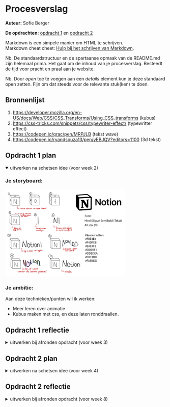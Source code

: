 # Procesverslag
**Auteur:** Sofie Berger

**De opdrachten:** [opdracht 1](opdracht1/index.html) en [opdracht 2](opdracht2/index.html)


Markdown is een simpele manier om HTML te schrijven.  
Markdown cheat cheet: [Hulp bij het schrijven van Markdown](https://github.com/adam-p/markdown-here/wiki/Markdown-Cheatsheet).

Nb. De standaardstructuur en de spartaanse opmaak van de README.md zijn helemaal prima. Het gaat om de inhoud van je procesverslag. Besteedt de tijd voor pracht en praal aan je website.

Nb. Door *open* toe te voegen aan een *details* element kun je deze standaard open zetten. Fijn om dat steeds voor de relevante stuk(ken) te doen.



## Bronnenlijst
  1. https://developer.mozilla.org/en-US/docs/Web/CSS/CSS_Transforms/Using_CSS_transforms (kubus)
  2. https://css-tricks.com/snippets/css/typewriter-effect/ (typewritter effect)
  3. https://codepen.io/qrac/pen/MRPJLB (tekst wave)
  4. https://codepen.io/ryandsouza13/pen/yEBJQV?editors=1100 (3d tekst)



## Opdracht 1 plan

<details open>
  <summary>uitwerken na schetsen idee (voor week 2)</summary>


  ### Je storyboard:
  <img src="readme-images/Storyboard.png" width="375px" alt="storyboard voor opdracht 1">


  ### Je ambitie: 
  Aan deze technieken/punten wil ik werken:
  - Meer leren over animatie
  - Kubus maken met css, en deze laten ronddraaiien.
 
</details>



## Opdracht 1 reflectie

<details>
  <summary>uitwerken bij afronden opdracht (voor week 3)</summary>


  ### Je uitkomst - karakteristiek screenshot(s):
  <img src="readme-images/hele-animatie.png" width="375px" alt="uitomst opdracht 1">


  ### Dit ging goed/Heb ik geleerd: 
  Korte omschrijving met plaatje(s)

  <img src="readme-images/kubus.png" width="375px" alt="top">  
  <img src="readme-images/tekst.png" width="375px" alt="top">

  De kubus vind ik goed gelukt, en deze animeert ook heel mooi. In het echte Notion logo staat de kubus schijn en is de zijkant zwart, maar dat gaat nog iets te ver.
  De tekst die wordt getypt is een heel leuk effect, en past goed bij Notion.

  ### Dit was lastig/Is niet gelukt:
  Korte omschrijving met plaatje(s)

  <img src="readme-images/hele-animatie.png" width="375px" alt="bummer">

  Graag wilde ik dat de kubus en de tekst naast elkaar kwamen te staan, maar dit lukt niet. Ik heb veel op internet gezocht en geprobeerd, maar ben er niet uitgekomen.
</details>



## Opdracht 2 plan

<details>
  <summary>uitwerken na schetsen idee (voor week 4)</summary>


  ### Je ontwerp:
  <img src="readme-images/storyboard.opdr2.jpg" width="375px" alt="ontwerp opdracht 2">


  ### Je ambitie: 
  Aan deze technieken/punten wil ik werken:
  - Javascript snappen & kunnen gebruiken
  - Gebruik maken van een API
  - Favorieten kunnen opslaan in een lijst
  - Favorieten kunnen verwijderen
  - Favorieten kunnen sorteren
</details>


## Opdracht 2 reflectie

<details>
  <summary>uitwerken bij afronden opdracht (voor week 8)</summary>

  ### Je uitkomst - karakteristiek screenshot(s):
  <img src="readme-images/Opdr.2-resultaat.png" width="375px" alt="uitkomst opdracht 2">
    <img src="readme-images/Opdr.2-resultaat2.png" width="375px" alt="uitkomst opdracht 2">


  ### Dit ging goed/Heb ik geleerd: 
  Korte omschrijving met plaatje(s)
  <img src="readme-images/Opdr.2-resultaatAPI.png" width="375px" alt="top">
  Ik heb geleerd hoe ik data uit een API kan halen, en deze kan laten zien op de website.
  <img src="readme-images/Opdr.2-resultaatClone.png" width="375px" alt="top">
  Het toevoegen van de tekst uit de API in een favorieten lijst vond ik erg moeilijk, en hier heb ik hulp bij gehad.

  ### Dit was lastig/Is niet gelukt:
  Korte omschrijving met plaatje(s)
<img src="readme-images/Opdr.2-resultaatKey.png" width="375px" alt="bummer">
  Het is gelukt om met de enter knop elke keer een nieuwe fact te krijgen. Maar ik had dit ook graag willen doen voor alle andere knoppen. Zodat de hele website met het toetsenbord te bedienen is. 
</details>